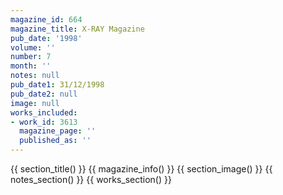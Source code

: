 ```yaml
---
magazine_id: 664
magazine_title: X-RAY Magazine
pub_date: '1998'
volume: ''
number: 7
month: ''
notes: null
pub_date1: 31/12/1998
pub_date2: null
image: null
works_included:
- work_id: 3613
  magazine_page: ''
  published_as: ''
---
```


{{ section_title() }}
{{ magazine_info() }}
{{ section_image() }}
{{ notes_section() }}
{{ works_section() }}
